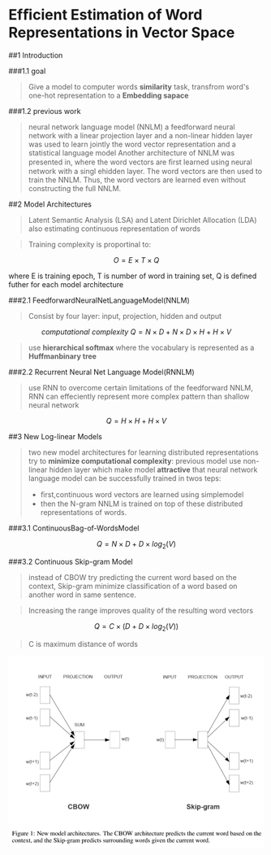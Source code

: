 # Efﬁcient Estimation of Word Representations in Vector Space

##1 Introduction

###1.1 goal
> Give a model to computer words **similarity** task, transfrom word's one-hot representation to a **Embedding sapace**

###1.2 previous work

> neural network language model (NNLM) a feedforward neural network with a linear projection layer and a non-linear hidden layer was used to learn jointly the word vector representation and a statistical language model
> Another architecture  of NNLM was presented in, where the word vectors are ﬁrst learned using neural network with a singl ehidden layer. The word vectors are then used to train the NNLM. Thus, the word vectors are learned even without constructing the full NNLM.

##2 Model Architectures

>Latent Semantic Analysis (LSA) and Latent Dirichlet Allocation (LDA) also estimating continuous representation of words

> Training complexity is proportinal to:

$$O = E ×T ×Q$$

where E is training epoch, T is number of word in training set, Q is defined futher for each model architecture

###2.1 FeedforwardNeuralNetLanguageModel(NNLM)

> Consist by four layer: input, projection, hidden and output

$$computational\ complexity \ Q = N ×D + N ×D×H + H ×V$$

>use **hierarchical softmax** where the vocabulary is represented as a **Huffmanbinary tree**

###2.2 Recurrent Neural Net Language Model(RNNLM)
>use RNN to overcome certain limitations of the feedforward NNLM, RNN can effeciently represent more complex pattern than shallow neural network

$$Q = H ×H + H ×V$$

##3 New Log-linear Models

>two new model architectures  for learning distributed representations try to **minimize computational complexity**:
>previous model use non-linear hidden layer which make model **attractive** 
>that neural network language model can be successfully trained in twos teps: 
>- ﬁrst,continuous word vectors are learned using simplemodel
>- then the N-gram NNLM is trained on top of these distributed representations of words. 

###3.1 ContinuousBag-of-WordsModel 


$$Q = N ×D + D×log_2(V)$$

###3.2 Continuous Skip-gram Model

>instead of CBOW try predicting the current word based on the context, Skip-gram minimize classification of a word based on another word in same sentence.

>Increasing the range improves quality of the resulting word vectors

$$Q = C ×(D + D×log_2(V))$$
> C is maximum distance of words

![](pics/1.PNG)